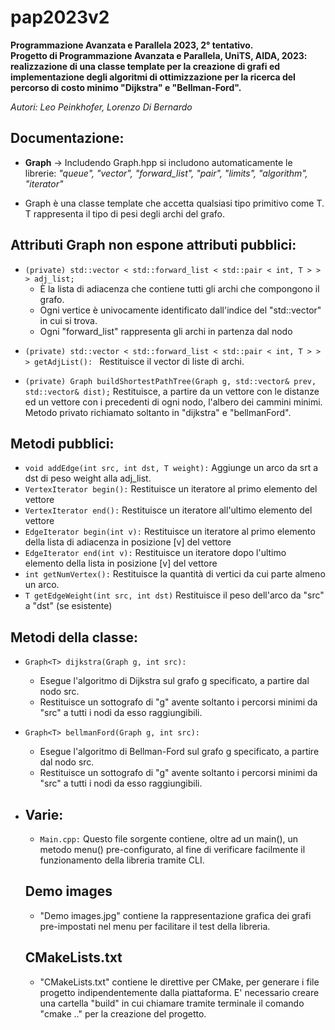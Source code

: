 <h1>pap2023v2</h1>

**Programmazione Avanzata e Parallela 2023, 2° tentativo.<br> Progetto di Programmazione Avanzata e Parallela, UniTS, AIDA, 2023: realizzazione di una classe template per la creazione di grafi ed implementazione degli algoritmi di ottimizzazione per la ricerca del percorso di costo minimo "Dijkstra" e "Bellman-Ford".**

*Autori: Leo Peinkhofer, Lorenzo Di Bernardo*

**<h2>Documentazione:</h2>**<ul> <li>**Graph** -> Includendo Graph.hpp si includono automaticamente le librerie: *"queue", "vector", "forward_list", "pair", "limits", "algorithm", "iterator"</li>*

<li>Graph è una classe template che accetta qualsiasi tipo primitivo come T. T rappresenta il tipo di pesi degli archi del grafo.</li></ul>

**<h2>Attributi Graph non espone attributi pubblici:</h2>**

<ul>
  <li><code>(private) std::vector < std::forward_list < std::pair < int, T > > > adj_list; </code>
<ul>
  <li>È la lista di adiacenza che contiene tutti gli archi che compongono il grafo.</li> 
  <li>Ogni vertice è univocamente identificato dall'indice del "std::vector" in cui si trova.</li> 
  <li>Ogni "forward_list" rappresenta gli archi in partenza dal nodo</li>
  </ul>
  </ul>

  <ul>
    <li><code>(private) std::vector < std::forward_list < std::pair < int, T > > > getAdjList(): </code> Restituisce il vector di liste di archi.</li>
  </ul>
  <ul>
    <li><code>(private) Graph<T> buildShortestPathTree(Graph<T> g, std::vector<int>& prev, std::vector<T>& dist);</code> Restituisce, a partire da un vettore con le          distanze ed un vettore con i precedenti di ogni nodo, l'albero dei cammini minimi. Metodo privato richiamato soltanto in "dijkstra" e "bellmanFord".</li>
   </ul>
      
**<h2>Metodi pubblici:**</h2>

  <ul>
    <li><code>void addEdge(int src, int dst, T weight):</code> Aggiunge un arco da srt a dst di peso weight alla adj_list.</li>
    <li><code>VertexIterator begin():</code> Restituisce un iteratore al primo elemento del vettore</li>
    <li><code>VertexIterator end():</code> Restituisce un iteratore all'ultimo elemento del vettore</li>
    <li><code>EdgeIterator begin(int v):</code> Restituisce un iteratore al primo elemento della lista di adiacenza in posizione [v] del vettore</li>
    <li><code>EdgeIterator end(int v):</code> Restituisce un iteratore dopo l'ultimo elemento della lista in posizione [v] del vettore </li>
    <li><code>int getNumVertex():</code> Restituisce la quantità di vertici da cui parte almeno un arco.</li>
    <li><code>T getEdgeWeight(int src, int dst)</code> Restituisce il peso dell'arco da "src" a "dst" (se esistente)</li>
  </ul>

**<h2>Metodi della classe:**</h2><ul><li> 
`Graph<T> dijkstra(Graph g, int src):` 
<ul><li>Esegue l'algoritmo di Dijkstra sul grafo g specificato, a partire dal nodo src.</li> 
<li>Restituisce un sottografo di "g" avente soltanto i percorsi minimi da "src" a tutti i nodi da esso raggiungibili.</ul></ul></li><ul><li>
  
 `Graph<T> bellmanFord(Graph g, int src):` 
<ul><li>Esegue l'algoritmo di Bellman-Ford sul grafo g specificato, a partire dal nodo src.</li> 
<li>Restituisce un sottografo di "g" avente soltanto i percorsi minimi da "src" a tutti i nodi da esso raggiungibili.</ul></ul></li><ul><li>

**<h2>Varie:</h2>**<ul>
  <li><code>Main.cpp:</code> Questo file sorgente contiene, oltre ad un main(), un metodo menu() pre-configurato, al fine di verificare facilmente il funzionamento della libreria tramite CLI.</li></ul>

**<h2>Demo images**</h2><ul><li> 
  "Demo images.jpg" contiene la rappresentazione grafica dei grafi pre-impostati nel menu per facilitare il test della libreria.</ul></li>
  
  **<h2>CMakeLists.txt**</h2><ul><li> 
  "CMakeLists.txt" contiene le direttive per CMake, per generare i file progetto indipendentemente dalla piattaforma. E' necessario creare una cartella "build" in cui chiamare tramite terminale il comando "cmake .." per la creazione del progetto. </ul></li>
